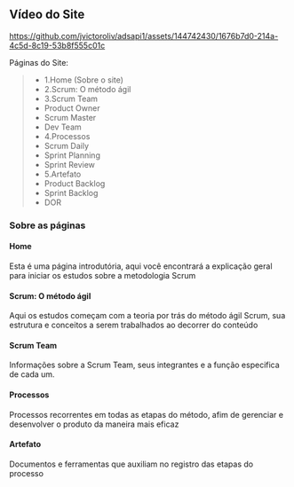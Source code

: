 ## Vídeo do Site

https://github.com/jvictoroliv/adsapi1/assets/144742430/1676b7d0-214a-4c5d-8c19-53b8f555c01c

Páginas do Site:
>  - 1.Home (Sobre o site)
>  - 2.Scrum: O método ágil
>  - 3.Scrum Team
>  - Product Owner
>  - Scrum Master
>  - Dev Team
>  - 4.Processos
>  - Scrum Daily
>  - Sprint Planning
>  - Sprint Review
>  - 5.Artefato
>  - Product Backlog
>  - Sprint Backlog
>  - DOR


### Sobre as páginas

#### Home
Esta é uma página introdutória, aqui você encontrará a explicação geral para iniciar os estudos sobre a metodologia Scrum

#### Scrum: O método ágil
Aqui os estudos começam com a teoria por trás do método ágil Scrum, sua estrutura e conceitos a serem trabalhados ao decorrer do conteúdo

#### Scrum Team
Informações sobre a Scrum Team, seus integrantes e a função especifica de cada um.

#### Processos
Processos recorrentes em todas as etapas do método, afim de gerenciar e desenvolver o produto da maneira mais eficaz

#### Artefato
Documentos e ferramentas que auxiliam no registro das etapas do processo